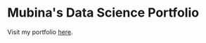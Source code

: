 # Mubina's Data Science Portfolio

Visit my portfolio <a href="https://m-kapsi.github.io">here</a>.
